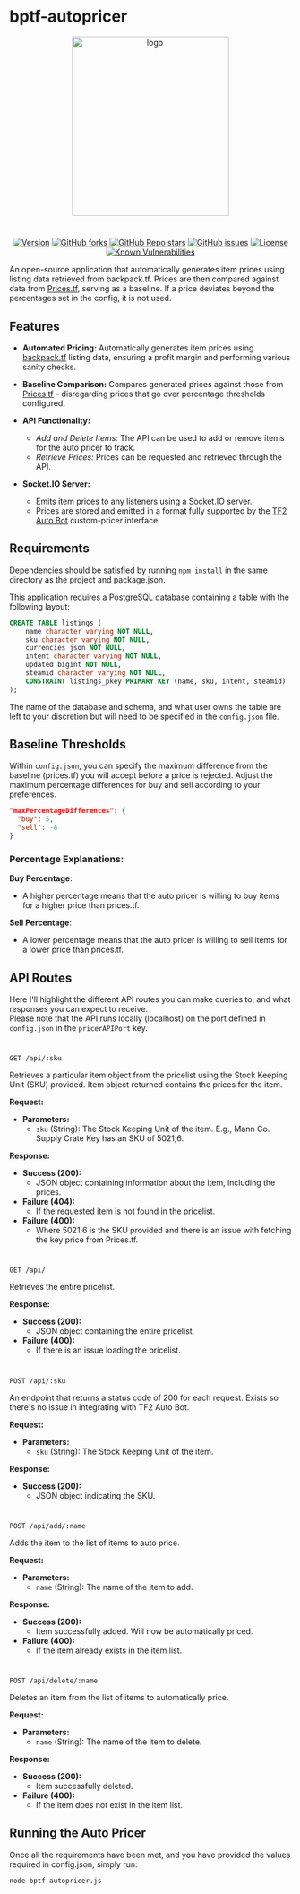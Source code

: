 # bptf-autopricer
<div align="center"><img src="https://github.com/jack-richards/bptf-autopricer/assets/58331725/203fe808-30ff-4d7d-868c-a3ef6d31497d" alt="logo" style="width: 280px; height: 320px; display: block; margin-left: auto; margin-right: auto;"></div>

#
<div align="center">
  
[![Version](https://img.shields.io/github/v/release/jack-richards/bptf-autopricer.svg)](https://github.com/jack-richards/bptf-autopricer/releases)
[![GitHub forks](https://img.shields.io/github/forks/jack-richards/bptf-autopricer)](https://github.com/jack-richards/bptf-autopricer/network/members)
[![GitHub Repo stars](https://img.shields.io/github/stars/jack-richards/bptf-autopricer)](https://github.com/jack-richards/bptf-autopricer/stargazers)
[![GitHub issues](https://img.shields.io/github/issues/jack-richards/bptf-autopricer)](https://github.com/jack-richards/bptf-autopricer/issues)
[![License](https://img.shields.io/github/license/jack-richards/bptf-autopricer.svg)](https://opensource.org/licenses/MIT)
[![Known Vulnerabilities](https://snyk.io/test/github/jack-richards/bptf-autopricer/badge.svg)](https://snyk.io/test/github/jack-richards/bptf-autopricer)

</div>

An open-source application that automatically generates item prices using listing data retrieved from backpack.tf. Prices are then compared against data from [Prices.tf](https://github.com/prices-tf), serving as a baseline. If a price deviates beyond the percentages set in the config, it is not used.

## Features

- **Automated Pricing:** Automatically generates item prices using [backpack.tf](https://backpack.tf/) listing data, ensuring a profit margin and performing various sanity checks.

- **Baseline Comparison:** Compares generated prices against those from [Prices.tf](https://github.com/prices-tf) - disregarding prices that go over percentage thresholds configured.
  
- **API Functionality:**
  - *Add and Delete Items:* The API can be used to add or remove items for the auto pricer to track.
  - *Retrieve Prices:* Prices can be requested and retrieved through the API.

- **Socket.IO Server:**
  - Emits item prices to any listeners using a Socket.IO server.
  - Prices are stored and emitted in a format fully supported by the [TF2 Auto Bot](https://github.com/TF2Autobot/tf2autobot) custom-pricer interface.

## Requirements
Dependencies should be satisfied by running `npm install` in the same directory as the project and package.json.

This application requires a PostgreSQL database containing a table with the following layout:
```sql
CREATE TABLE listings (
    name character varying NOT NULL,
    sku character varying NOT NULL,
    currencies json NOT NULL,
    intent character varying NOT NULL,
    updated bigint NOT NULL,
    steamid character varying NOT NULL,
    CONSTRAINT listings_pkey PRIMARY KEY (name, sku, intent, steamid)
);
```
The name of the database and schema, and what user owns the table are left to your discretion but will need to be specified in the `config.json` file.

## Baseline Thresholds
Within `config.json`, you can specify the maximum difference from the baseline (prices.tf) you will accept before a price is rejected. Adjust the maximum percentage differences for buy and sell according to your preferences.
```JSON
"maxPercentageDifferences": {
  "buy": 5,
  "sell": -8
}
```
### Percentage Explanations:
**Buy Percentage**:
- A higher percentage means that the auto pricer is willing to buy items for a higher price than prices.tf.

**Sell Percentage**:
- A lower percentage means that the auto pricer is willing to sell items for a lower price than prices.tf.

## API Routes
Here I'll highlight the different API routes you can make queries to, and what responses you can expect to receive.\
Please note that the API runs locally (localhost) on the port defined in `config.json` in the `pricerAPIPort` key.
#
```plain text
GET /api/:sku
```
Retrieves a particular item object from the pricelist using the Stock Keeping Unit (SKU) provided. Item object returned contains the prices for the item.

**Request:**
- **Parameters:**
  - `sku` (String): The Stock Keeping Unit of the item. E.g., Mann Co. Supply Crate Key has an SKU of 5021;6.

**Response:**
- **Success (200):**
  - JSON object containing information about the item, including the prices.
- **Failure (404):**
  - If the requested item is not found in the pricelist.
- **Failure (400):**
  - Where 5021;6 is the SKU provided and there is an issue with fetching the key price from Prices.tf.
#
```plain text
GET /api/
```
Retrieves the entire pricelist.

**Response:**
- **Success (200):**
  - JSON object containing the entire pricelist.
- **Failure (400):**
  - If there is an issue loading the pricelist.
#
```plain text
POST /api/:sku
```
An endpoint that returns a status code of 200 for each request. Exists so there's no issue in integrating with TF2 Auto Bot.

**Request:**
- **Parameters:**
  - `sku` (String): The Stock Keeping Unit of the item.

**Response:**
- **Success (200):**
  - JSON object indicating the SKU.
#
```plain text
POST /api/add/:name
```
Adds the item to the list of items to auto price.

**Request:**
- **Parameters:**
  - `name` (String): The name of the item to add.

**Response:**
- **Success (200):**
  - Item successfully added. Will now be automatically priced.
- **Failure (400):**
  - If the item already exists in the item list.
#
```plain text
POST /api/delete/:name
```
Deletes an item from the list of items to automatically price.

**Request:**
- **Parameters:**
  - `name` (String): The name of the item to delete.

**Response:**
- **Success (200):**
  - Item successfully deleted.
- **Failure (400):**
  - If the item does not exist in the item list.
    
## Running the Auto Pricer
Once all the requirements have been met, and you have provided the values required in config.json, simply run:
```
node bptf-autopricer.js
```
